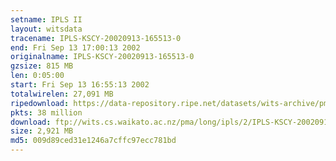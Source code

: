 ```yaml
---
setname: IPLS II
layout: witsdata
tracename: IPLS-KSCY-20020913-165513-0
end: Fri Sep 13 17:00:13 2002
originalname: IPLS-KSCY-20020913-165513-0
gzsize: 815 MB
len: 0:05:00
start: Fri Sep 13 16:55:13 2002
totalwirelen: 27,091 MB
ripedownload: https://data-repository.ripe.net/datasets/wits-archive/pma/long/ipls/2/IPLS-KSCY-20020913-165513-0.gz
pkts: 38 million
download: ftp://wits.cs.waikato.ac.nz/pma/long/ipls/2/IPLS-KSCY-20020913-165513-0.gz
size: 2,921 MB
md5: 009d89ced31e1246a7cffc97ecc781bd
---
```

